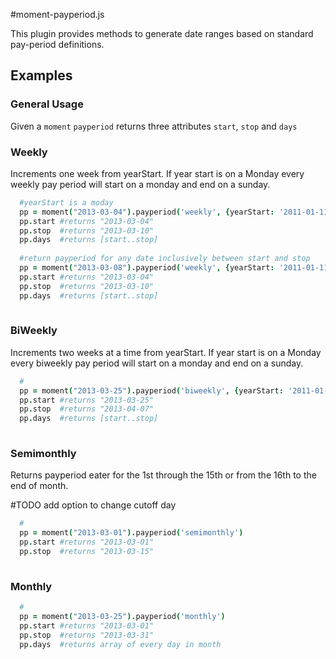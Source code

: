#moment-payperiod.js 

This plugin provides methods to generate date ranges based on standard pay-period definitions.


Examples
--------

### General Usage

Given a `moment` `payperiod` returns three attributes `start`, `stop` and `days`


### Weekly

Increments one week from yearStart. If year start is on a Monday every weekly pay period will start on a monday and end on a sunday.

``` coffeescript
  #yearStart is a moday
  pp = moment("2013-03-04").payperiod('weekly', {yearStart: '2011-01-11'})
  pp.start #returns "2013-03-04"
  pp.stop  #returns "2013-03-10"
  pp.days  #returns [start..stop]
  
  #return payperiod for any date inclusively between start and stop
  pp = moment("2013-03-08").payperiod('weekly', {yearStart: '2011-01-11'})
  pp.start #returns "2013-03-04"
  pp.stop  #returns "2013-03-10"
  pp.days  #returns [start..stop]
  
```

### BiWeekly

Increments two weeks at a time from yearStart. If year start is on a Monday every biweekly pay period will start on a monday and end on a sunday.

``` coffeescript
  #
  pp = moment("2013-03-25").payperiod('biweekly', {yearStart: '2011-01-11'})
  pp.start #returns "2013-03-25"
  pp.stop  #returns "2013-04-07"
  pp.days  #returns [start..stop]
   
```

### Semimonthly

Returns payperiod eater for the 1st through the 15th or from the 16th to the end of month.

#TODO add option to change cutoff day

``` coffeescript
  #
  pp = moment("2013-03-01").payperiod('semimonthly')
  pp.start #returns "2013-03-01"
  pp.stop  #returns "2013-03-15"
   
```

### Monthly

``` coffeescript
  #
  pp = moment("2013-03-25").payperiod('monthly')
  pp.start #returns "2013-03-01"
  pp.stop  #returns "2013-03-31"
  pp.days  #returns array of every day in month
   
```
